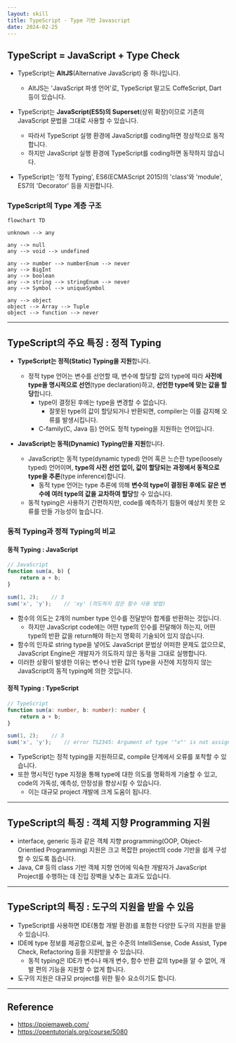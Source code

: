 ```yaml
---
layout: skill
title: TypeScript - Type 기반 Javascript
date: 2024-02-25
---
```



## TypeScript = JavaScript + Type Check

- TypeScript는 **AltJS**(Alternative JavaScript) 중 하나입니다.
    - AltJS는 'JavaScript 파생 언어'로, TypeScript 말고도 CoffeScript, Dart 등이 있습니다.

- TypeScript는 **JavaScript(ES5)의 Superset**(상위 확장)이므로 기존의 JavaScript 문법을 그대로 사용할 수 있습니다.
    - 따라서 TypeScript 실행 환경에 JavaScript를 coding하면 정상적으로 동작합니다.
    - 하지만 JavaScript 실행 환경에 TypeScript를 coding하면 동작하지 않습니다.

- TypeScript는 '정적 Typing', ES6(ECMAScript 2015)의 'class'와 'module', ES7의 'Decorator' 등을 지원합니다.


### TypeScript의 Type 계층 구조

```mermaid
flowchart TD

unknown --> any

any --> null
any --> void --> undefined

any --> number --> numberEnum --> never
any --> BigInt
any --> boolean
any --> string --> stringEnum --> never
any --> Symbol --> uniqueSymbol

any --> object
object --> Array --> Tuple
object --> function --> never
```


---


## TypeScript의 주요 특징 : 정적 Typing

- **TypeScript는 정적(Static) Typing을 지원**합니다.
    - 정적 type 언어는 변수를 선언할 때, 변수에 할당할 값의 type에 따라 **사전에 type을 명시적으로 선언**(type declaration)하고, **선언한 type에 맞는 값을 할당**합니다.
        - type이 결정된 후에는 type을 변경할 수 없습니다.
            - 잘못된 type의 값이 할당되거나 반환되면, compiler는 이를 감지해 오류를 발생시킵니다.
        - C-family(C, Java 등) 언어도 정적 typeing을 지원하는 언어입니다.

- **JavaScript는 동적(Dynamic) Typing만을 지원**합니다.
    - JavaScript는 동적 type(dynamic typed) 언어 혹은 느슨한 type(loosely typed) 언어이며, **type의 사전 선언 없이, 값이 할당되는 과정에서 동적으로 type을 추론**(type inference)합니다.
        - 동적 type 언어는 type 추론에 의해 **변수의 type이 결정된 후에도 같은 변수에 여러 type의 값을 교차하여 할당**할 수 있습니다.
    - 동적 typing은 사용하기 간편하지만, code를 예측하기 힘들어 예상치 못한 오류를 만들 가능성이 높습니다.


### 동적 Typing과 정적 Typing의 비교

#### 동적 Typing : JavaScript

```javascript
// JavaScript
function sum(a, b) {
    return a + b;
}

sum(1, 2);    // 3
sum('x', 'y');    // 'xy' (의도하지 않은 함수 사용 방법)
```

- 함수의 의도는 2개의 number type 인수를 전달받아 합계를 반환하는 것입니다.
    - 하지만 JavaScript code에는 어떤 type의 인수를 전달해야 하는지, 어떤 type의 반환 값을 return해야 하는지 명확히 기술되어 있지 않습니다.
- 함수의 인자로 string type을 넣어도 JavaScript 문법상 어떠한 문제도 없으므로, JavaScript Engine은 개발자가 의도하지 않은 동작을 그대로 실행합니다.
- 이러한 상황이 발생한 이유는 변수나 반환 값의 type을 사전에 지정하지 않는 JavaScript의 동적 typing에 의한 것입니다.

#### 정적 Typing : TypeScript

```typescript
// TypeScript
function sum(a: number, b: number): number {
    return a + b;
}

sum(1, 2);    // 3
sum('x', 'y');    // error TS2345: Argument of type '"x"' is not assignable to parameter of type 'number'.
```

- TypeScript는 정적 typing을 지원하므로, compile 단계에서 오류를 포착할 수 있습니다.
- 또한 명시적인 type 지정을 통해 type에 대한 의도를 명확하게 기술할 수 있고, code의 가독성, 예측성, 안정성을 향상시킬 수 있습니다.
    - 이는 대규모 project 개발에 크게 도움이 됩니다.


---


## TypeScript의 특징 : 객체 지향 Programming 지원

- interface, generic 등과 같은 객체 지향 programming(OOP, Object-Orientied Programming) 지원은 크고 복잡한 project의 code 기반을 쉽게 구성할 수 있도록 돕습니다.
- Java, C# 등의 class 기반 객체 지향 언어에 익숙한 개발자가 JavaScript Project를 수행하는 데 진입 장벽을 낮추는 효과도 있습니다.


---


## TypeScript의 특징 : 도구의 지원을 받을 수 있음

- TypeScript를 사용하면 IDE(통합 개발 환경)를 포함한 다양한 도구의 지원을 받을 수 있습니다.
- IDE에 type 정보를 제공함으로써, 높은 수준의 IntelliSense, Code Assist, Type Check, Refactoring 등을 지원받을 수 있습니다.
    - 동적 typing은 IDE가 변수나 매개 변수, 함수 반환 값의 type을 알 수 없어, 개발 편의 기능을 지원할 수 없게 합니다.
- 도구의 지원은 대규모 project를 위한 필수 요소이기도 합니다.


---


## Reference

- <https://poiemaweb.com/>
- <https://opentutorials.org/course/5080>
